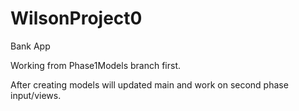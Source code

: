 # WilsonProject0
Bank App

Working from Phase1Models branch first.

After creating models will updated main and work on second phase input/views.